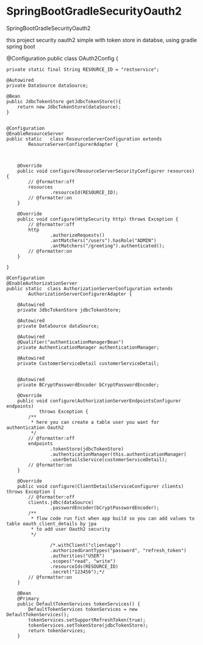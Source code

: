# SpringBootGradleSecurityOauth2
SpringBootGradleSecurityOauth2

this project security oauth2 simple with token store in databse, using gradle spring boot

@Configuration
public class OAuth2Config {

    private static final String RESOURCE_ID = "restservice";

    @Autowired
    private DataSource dataSource;

    @Bean
    public JdbcTokenStore getJdbcTokenStore(){
        return new JdbcTokenStore(dataSource);
    }


    @Configuration
    @EnableResourceServer
    public static   class ResourceServerConfiguration extends
            ResourceServerConfigurerAdapter {



        @Override
        public void configure(ResourceServerSecurityConfigurer resources) {
            // @formatter:off
            resources
                    .resourceId(RESOURCE_ID);
            // @formatter:on
        }

        @Override
        public void configure(HttpSecurity http) throws Exception {
            // @formatter:off
            http
                    .authorizeRequests()
                    .antMatchers("/users").hasRole("ADMIN")
                    .antMatchers("/greeting").authenticated();
            // @formatter:on
        }

    }

    @Configuration
    @EnableAuthorizationServer
    public static  class AuthorizationServerConfiguration extends
            AuthorizationServerConfigurerAdapter {

        @Autowired
        private JdbcTokenStore jdbcTokenStore;

        @Autowired
        private DataSource dataSource;

        @Autowired
        @Qualifier("authenticationManagerBean")
        private AuthenticationManager authenticationManager;

        @Autowired
        private CustomerServiceDetail customerServiceDetail;


        @Autowired
        private BCryptPasswordEncoder bCryptPasswordEncoder;

        @Override
        public void configure(AuthorizationServerEndpointsConfigurer endpoints)
                throws Exception {
            /**
             * here you can create a table user you want for authentication Oauth2
             */
            // @formatter:off
            endpoints
                    .tokenStore(jdbcTokenStore)
                    .authenticationManager(this.authenticationManager)
                    .userDetailsService(customerServiceDetail);
            // @formatter:on
        }

        @Override
        public void configure(ClientDetailsServiceConfigurer clients) throws Exception {
            // @formatter:off
            clients.jdbc(dataSource)
                    .passwordEncoder(bCryptPasswordEncoder);
            /**
             * flow code run fist when app build so you can add values to table oauth_client_details by jpa
             * to add user Oauth2 security
             */

                    /*.withClient("clientapp")
				    .authorizedGrantTypes("password", "refresh_token")
				    .authorities("USER")
				    .scopes("read", "write")
				    .resourceIds(RESOURCE_ID)
				    .secret("123456");*/
            // @formatter:on
        }

        @Bean
        @Primary
        public DefaultTokenServices tokenServices() {
            DefaultTokenServices tokenServices = new DefaultTokenServices();
            tokenServices.setSupportRefreshToken(true);
            tokenServices.setTokenStore(jdbcTokenStore);
            return tokenServices;
        }
